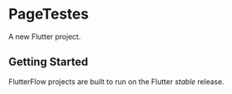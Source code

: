 # PageTestes

A new Flutter project.

## Getting Started

FlutterFlow projects are built to run on the Flutter _stable_ release.
